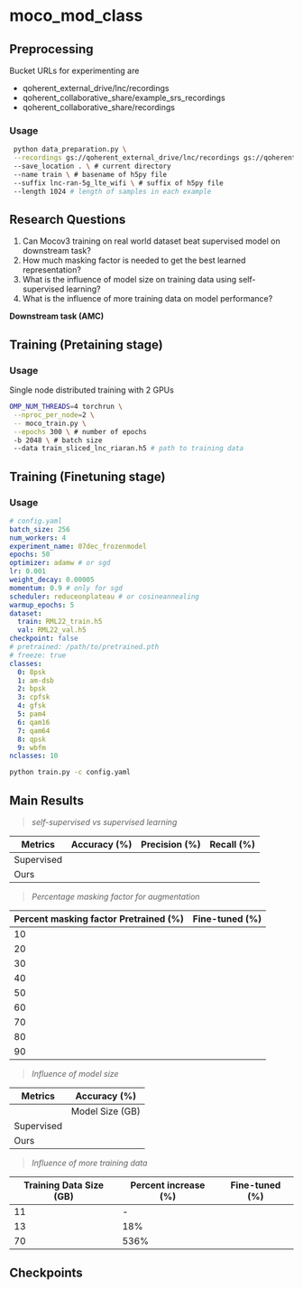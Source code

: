 # moco_mod_class

## Preprocessing

Bucket URLs for experimenting are
- qoherent_external_drive/lnc/recordings
- qoherent_collaborative_share/example_srs_recordings
- qoherent_collaborative_share/recordings

### Usage
```bash
 python data_preparation.py \
 --recordings gs://qoherent_external_drive/lnc/recordings gs://qoherent_collaborative_share/example_srs_recordings gs://qoherent_collaborative_share/recordings \ # bucket urls
 --save_location . \ # current directory
 --name train \ # basename of h5py file
 --suffix lnc-ran-5g_lte_wifi \ # suffix of h5py file
 --length 1024 # length of samples in each example
```

## Research Questions

1. Can Mocov3 training on real world dataset beat supervised model on downstream task?
2. How much masking factor is needed to get the best learned representation?
3. What is the influence of model size on training data using self-supervised learning?
4. What is the influence of more training data on model performance?

**Downstream task (AMC)**


## Training (Pretaining stage)

### Usage
Single node distributed training with 2 GPUs
```bash
OMP_NUM_THREADS=4 torchrun \
 --nproc_per_node=2 \
 -- moco_train.py \
 --epochs 300 \ # number of epochs
 -b 2048 \ # batch size
 --data train_sliced_lnc_riaran.h5 # path to training data
```

## Training (Finetuning stage)

### Usage
```yaml
# config.yaml
batch_size: 256
num_workers: 4
experiment_name: 07dec_frozenmodel
epochs: 50
optimizer: adamw # or sgd
lr: 0.001
weight_decay: 0.00005
momentum: 0.9 # only for sgd
scheduler: reduceonplateau # or cosineannealing
warmup_epochs: 5
dataset:
  train: RML22_train.h5
  val: RML22_val.h5
checkpoint: false
# pretrained: /path/to/pretrained.pth
# freeze: true
classes:
  0: 8psk
  1: am-dsb
  2: bpsk
  3: cpfsk
  4: gfsk
  5: pam4
  6: qam16
  7: qam64
  8: qpsk
  9: wbfm
nclasses: 10

```
```bash
python train.py -c config.yaml
```

## Main Results

> *self-supervised vs supervised learning*

| Metrics | Accuracy (%) | Precision (%) | Recall (%) |
| --- | --- | --- | --- |
| Supervised |  |  |  |
| Ours |  |  |  |

> *Percentage masking factor for augmentation*

| Percent masking factor Pretrained (%) | Fine-tuned (%) |
| --- | --- |
| 10 |  |
| 20 |  |
| 30 |  |
| 40 |  |
| 50 |  |
| 60 |  |
| 70 |  |
| 80 |  |
| 90 |  |

> *Influence of model size*

| Metrics | Accuracy (%) |
| --- | --- |
|   |  Model Size (GB) |
| Supervised |  |
| Ours |  |

> *Influence of more training data*

| Training Data Size (GB) | Percent increase (%) |  Fine-tuned (%) |
| --- | --- | --- |
| 11 | - |  |
| 13 | 18% |  |
| 70 |  536% |  |

## Checkpoints
